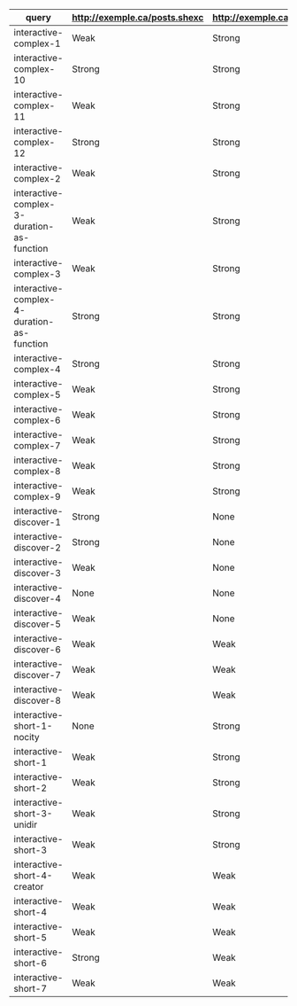 | query                                      | http://exemple.ca/posts.shexc | http://exemple.ca/profile.shexc | http://exemple.ca/comments.shexc |
| ------------------------------------------ | ----------------------------- | ------------------------------- | -------------------------------- |
| interactive-complex-1                      | Weak                          | Strong                          | Weak                             |
| interactive-complex-10                     | Strong                        | Strong                          | Weak                             |
| interactive-complex-11                     | Weak                          | Strong                          | Weak                             |
| interactive-complex-12                     | Strong                        | Strong                          | Weak                             |
| interactive-complex-2                      | Weak                          | Strong                          | Weak                             |
| interactive-complex-3-duration-as-function | Weak                          | Strong                          | Weak                             |
| interactive-complex-3                      | Weak                          | Strong                          | Weak                             |
| interactive-complex-4-duration-as-function | Strong                        | Strong                          | None                             |
| interactive-complex-4                      | Strong                        | Strong                          | None                             |
| interactive-complex-5                      | Weak                          | Strong                          | Weak                             |
| interactive-complex-6                      | Weak                          | Strong                          | Weak                             |
| interactive-complex-7                      | Weak                          | Strong                          | Weak                             |
| interactive-complex-8                      | Weak                          | Strong                          | Weak                             |
| interactive-complex-9                      | Weak                          | Strong                          | Weak                             |
| interactive-discover-1                     | Strong                        | None                            | None                             |
| interactive-discover-2                     | Strong                        | None                            | Strong                           |
| interactive-discover-3                     | Weak                          | None                            | Weak                             |
| interactive-discover-4                     | None                          | None                            | Strong                           |
| interactive-discover-5                     | Weak                          | None                            | Weak                             |
| interactive-discover-6                     | Weak                          | Weak                            | Weak                             |
| interactive-discover-7                     | Weak                          | Weak                            | Weak                             |
| interactive-discover-8                     | Weak                          | Weak                            | Weak                             |
| interactive-short-1-nocity                 | None                          | Strong                          | None                             |
| interactive-short-1                        | Weak                          | Strong                          | Weak                             |
| interactive-short-2                        | Weak                          | Strong                          | Weak                             |
| interactive-short-3-unidir                 | Weak                          | Strong                          | Weak                             |
| interactive-short-3                        | Weak                          | Strong                          | Weak                             |
| interactive-short-4-creator                | Weak                          | Weak                            | Weak                             |
| interactive-short-4                        | Weak                          | Weak                            | Weak                             |
| interactive-short-5                        | Weak                          | Weak                            | Weak                             |
| interactive-short-6                        | Strong                        | Weak                            | Weak                             |
| interactive-short-7                        | Weak                          | Weak                            | Weak                             |